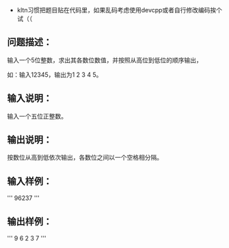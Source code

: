 - kltn习惯把题目贴在代码里，如果乱码考虑使用devcpp或者自行修改编码挨个试（（

## 问题描述：

输入一个5位整数，求出其各数位数值，并按照从高位到低位的顺序输出，

如：输入12345，输出为1 2 3 4 5。

## 输入说明：

输入一个五位正整数。

## 输出说明：

按数位从高到低依次输出，各数位之间以一个空格相分隔。

## 输入样例：

'''
96237
'''

## 输出样例：
    
'''
9 6 2 3 7
'''